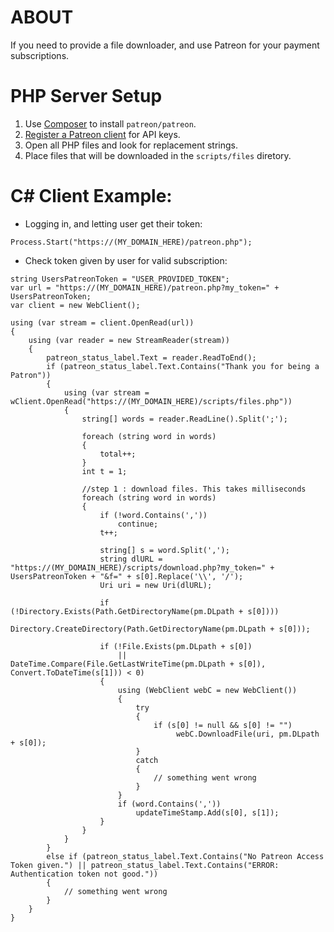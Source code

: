# ABOUT
If you need to provide a file downloader, and use Patreon for your payment subscriptions.

# PHP Server Setup

1. Use [Composer](https://getcomposer.org/) to install `patreon/patreon`.
2. [Register a Patreon client](https://www.patreon.com/portal/registration/register-clients) for API keys.
3. Open all PHP files and look for replacement strings.
4. Place files that will be downloaded in the `scripts/files` diretory.

# C# Client Example:

- Logging in, and letting user get their token:
```CSharp
Process.Start("https://(MY_DOMAIN_HERE)/patreon.php");
```

- Check token given by user for valid subscription:
```CSharp
string UsersPatreonToken = "USER_PROVIDED_TOKEN";
var url = "https://(MY_DOMAIN_HERE)/patreon.php?my_token=" + UsersPatreonToken;
var client = new WebClient();

using (var stream = client.OpenRead(url))
{
    using (var reader = new StreamReader(stream))
    {
        patreon_status_label.Text = reader.ReadToEnd();
        if (patreon_status_label.Text.Contains("Thank you for being a Patron"))
        {
            using (var stream = wClient.OpenRead("https://(MY_DOMAIN_HERE)/scripts/files.php"))
            {
                string[] words = reader.ReadLine().Split(';');

                foreach (string word in words)
                {
                    total++;
                }
                int t = 1;

                //step 1 : download files. This takes milliseconds
                foreach (string word in words)
                {
                    if (!word.Contains(','))
                        continue;
                    t++;

                    string[] s = word.Split(',');
                    string dlURL = "https://(MY_DOMAIN_HERE)/scripts/download.php?my_token=" + UsersPatreonToken + "&f=" + s[0].Replace('\\', '/');
                    Uri uri = new Uri(dlURL);

                    if (!Directory.Exists(Path.GetDirectoryName(pm.DLpath + s[0])))
                        Directory.CreateDirectory(Path.GetDirectoryName(pm.DLpath + s[0]));

                    if (!File.Exists(pm.DLpath + s[0]) 
                        || DateTime.Compare(File.GetLastWriteTime(pm.DLpath + s[0]), Convert.ToDateTime(s[1])) < 0)
                    {
                        using (WebClient webC = new WebClient())
                        {
                            try
                            {
                                if (s[0] != null && s[0] != "")
                                     webC.DownloadFile(uri, pm.DLpath + s[0]);
                            }
                            catch
                            {
                                // something went wrong
                            }
                        }
                        if (word.Contains(','))
                            updateTimeStamp.Add(s[0], s[1]);
                    }
                }
            }
        }
        else if (patreon_status_label.Text.Contains("No Patreon Access Token given.") || patreon_status_label.Text.Contains("ERROR: Authentication token not good."))
        {
            // something went wrong
        }
    }
}
```